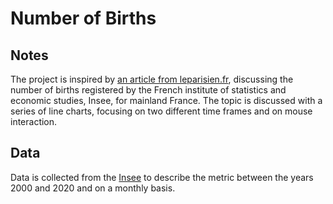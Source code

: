 # Number of Births

<!-- ## [Live Demo]() -->

## Notes

The project is inspired by [an article from leparisien.fr](https://www.leparisien.fr/societe/un-baby-crash-en-2020-5mn-pour-comprendre-letude-de-linsee-26-02-2021-YGRQIBGXEFCERPP3QOXQGRTADA.php), discussing the number of births registered by the French institute of statistics and economic studies, Insee, for mainland France. The topic is discussed with a series of line charts, focusing on two different time frames and on mouse interaction.

## Data

Data is collected from the [Insee](https://www.insee.fr/fr/statistiques/serie/000436391) to describe the metric between the years 2000 and 2020 and on a monthly basis.
